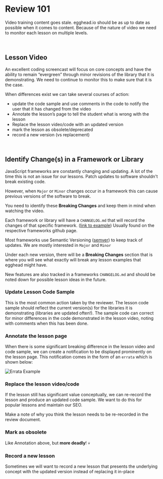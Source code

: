 # Review 101

Video training content goes stale. egghead.io should be as up to date as possible when it comes to content. Because of the nature of video we need to monitor each lesson on multiple levels.

<br/>

## Lesson Video

An excellent coding screencast will focus on core concepts and have the ability to remain “evergreen” through minor revisions of the library that it is demonstrating. We need to continue to monitor this to make sure that it is the case.

When differences exist we can take several courses of action:

* update the code sample and use comments in the code to notify the user that it has changed from the video
* Annotate the lesson’s page to tell the student what is wrong with the lesson
* Replace the lesson video/code with an updated version
* mark the lesson as obsolete/deprecated
* record a new version (vs replacement)

<br/>

## Identify Change(s) in a Framework or Library

JavaScript frameworks are constantly changing and updating. A lot of the time this is not an issue for our lessons. Patch updates to software shouldn't break existing code.

However, when `Major` or `Minor` changes occur in a framework this can cause previous versions of the software to break. 

You need to identify these **Breaking Changes** and keep them in mind when watching the video.

Each framework or library will have a `CHANGELOG.md` that will record the changes of that specific framework. ([link to example](https://github.com/facebook/react/blob/master/CHANGELOG.md)) Usually found on the respective frameworks github page.

Most frameworks use Semantic Versioning ([semver](http://semver.org/)) to keep track of updates. We are mostly interested in `Major` and `Minor`

Under each new version, there will be a **Breaking Changes** section that is where you will see what exactly will break any lesson examples that egghead might have.

New features are also tracked in a frameworks `CHANGELOG.md` and should be noted down for possible lesson ideas in the future.

### Update Lesson Code Sample

This is the most common action taken by the reviewer. The lesson code sample should reflect the current version(s) for the libraries it is demonstrating (libraries are updated often!). The sample code can correct for minor differences in the code demonstrated in the lesson video, noting with comments when this has been done.

### Annotate the lesson page

When there is some significant breaking difference in the lesson video and code sample, we can create a notification to be displayed prominently on the lesson page. This notification comes in the form of an `errata` which is shown below:

![Errata Example](../images/01-title-lessons/00-errata-example.png)

### Replace the lesson video/code

If the lesson still has significant value conceptually, we can re-record the lesson and produce an updated code sample. We want to do this for popular lessons and maintain our SEO.

Make a note of why you think the lesson needs to be re-recorded in the review document.

### Mark as obsolete

Like Annotation above, but **more deadly**! :skull:

### Record a new lesson

Sometimes we will want to record a new lesson that presents the underlying concept with the updated version instead of replacing it in-place